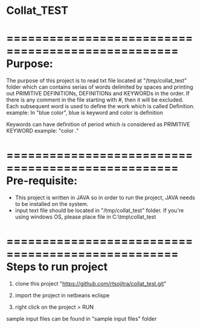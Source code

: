 # Collat_TEST

==================================================
Purpose:
==================================================

The purpose of this project is  to read txt file located at "/tmp/collat_test" folder which can contains serias of words delimited by spaces and printing out PRIMITIVE DEFINITIONs, DEFINITIONs and KEYWORDs in the order.
If there is any comment in the file starting with #, then it will be excluded.
Each subsequent word is used to define the work which is called Definition.
example: In "blue color", blue is keyword and color is definition

Keywords can have definition of period which is considered as PRIMITIVE KEYWORD
example: "color ."



==================================================
Pre-requisite:
==================================================
- This project is written in JAVA so in order to run the project, JAVA needs to be installed on the system.
- input text file should be located in "/tmp/collat_test" folder. If you're using windows OS, please place file in C:\tmp\collat_test


==================================================
Steps to run project
==================================================

1) clone this project "https://github.com/rtsojitra/collat_test.git"

2) import the project in netbeans eclispe 

3) right click on the project > RUN

sample input files can be found in "sample input files" folder
